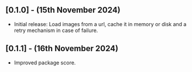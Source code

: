 ## [0.1.0] - (15th November 2024)

- Initial release: Load images from a url, cache it in memory or disk and a retry mechanism in case of failure.

## [0.1.1] - (16th November 2024)

- Improved package score.